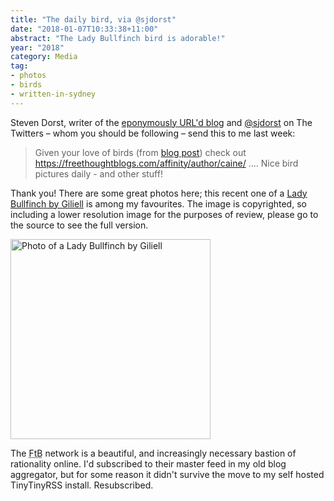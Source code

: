 ```yaml
---
title: "The daily bird, via @sjdorst"
date: "2018-01-07T10:33:38+11:00"
abstract: "The Lady Bullfinch bird is adorable!"
year: "2018"
category: Media
tag:
- photos
- birds
- written-in-sydney
---
```

Steven Dorst, writer of the [eponymously URL'd blog] and [@sjdorst] on The Twitters – whom you should be following – send this to me last week:

> Given your love of birds (from [blog post]) check out https://freethoughtblogs.com/affinity/author/caine/ …. Nice bird pictures daily - and other stuff!

Thank you! There are some great photos here; this recent one of a [Lady Bullfinch by Giliell] is among my favourites. The image is copyrighted, so including a lower resolution image for the purposes of review, please go to the source to see the full version.

<p><img src="https://rubenerd.com/files/2018/bullfinch@1x.jpg" srcset="https://rubenerd.com/files/2018/bullfinch@1x.jpg 1x, https://rubenerd.com/files/2018/bullfinch@2x.jpg 2x" alt="Photo of a Lady Bullfinch by Giliell" style="width:320px" /></p>

[category for the daily bird]: https://freethoughtblogs.com/affinity/category/birds/

The <abbr title="Free Thought Blogs">FtB</abbr> network is a beautiful, and increasingly necessary bastion of rationality online. I'd subscribed to their master feed in my old blog aggregator, but for some reason it didn't survive the move to my self hosted TinyTinyRSS install. Resubscribed.

[blog post]: https://rubenerd.com/the-red-backed-fairy-wren/
[eponymously URL'd blog]: https://sjdorst.wordpress.com
[@sjdorst]: https://twitter.com/sjdorst
[Lady Bullfinch by Giliell]: https://freethoughtblogs.com/affinity/2018/01/06/the-daily-bird-582/

